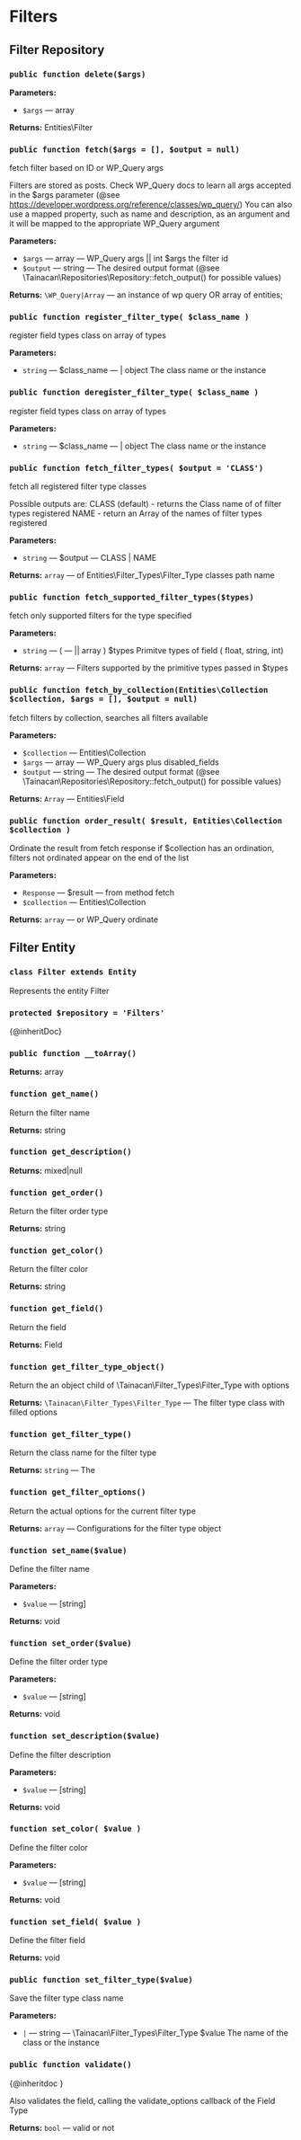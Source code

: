 # Filters

## Filter Repository

<!-- BEGIN DOC-COMMENT H3 src/classes/repositories/class-tainacan-filters.php -->
### `public function delete($args)`


**Parameters:**

* `$args` — array

**Returns:** Entities\Filter

### `public function fetch($args = [], $output = null)`

fetch filter based on ID or WP_Query args 

Filters are stored as posts. Check WP_Query docs to learn all args accepted in the $args parameter (@see https://developer.wordpress.org/reference/classes/wp_query/) You can also use a mapped property, such as name and description, as an argument and it will be mapped to the appropriate WP_Query argument 


**Parameters:**

* `$args` — array — WP_Query args || int $args the filter id
* `$output` — string — The desired output format (@see \Tainacan\Repositories\Repository::fetch_output() for possible values)

**Returns:** `\WP_Query|Array` — an instance of wp query OR array of entities;

### `public function register_filter_type( $class_name )`

register field types class on array of types 


**Parameters:**

* `string` — $class_name — | object The class name or the instance

### `public function deregister_filter_type( $class_name )`

register field types class on array of types 


**Parameters:**

* `string` — $class_name — | object The class name or the instance

### `public function fetch_filter_types( $output = 'CLASS')`

fetch all registered filter type classes 

Possible outputs are: CLASS (default) - returns the Class name of of filter types registered NAME - return an Array of the names of filter types registered 


**Parameters:**

* `string` — $output — CLASS | NAME

**Returns:** `array` — of Entities\Filter_Types\Filter_Type classes path name

### `public function fetch_supported_filter_types($types)`

fetch only supported filters for the type specified 


**Parameters:**

* `string` — ( — || array )  $types Primitve types of field ( float, string, int)

**Returns:** `array` — Filters supported by the primitive types passed in $types

### `public function fetch_by_collection(Entities\Collection $collection, $args = [], $output = null)`

fetch filters by collection, searches all filters available 


**Parameters:**

* `$collection` — Entities\Collection
* `$args` — array — WP_Query args plus disabled_fields
* `$output` — string — The desired output format (@see \Tainacan\Repositories\Repository::fetch_output() for possible values)

**Returns:** `Array` — Entities\Field

### `public function order_result( $result, Entities\Collection $collection )`

Ordinate the result from fetch response if $collection has an ordination, filters not ordinated appear on the end of the list 




**Parameters:**

* `Response` — $result — from method fetch
* `$collection` — Entities\Collection

**Returns:** `array` — or WP_Query ordinate

<!-- END DOC-COMMENT -->

## Filter Entity

<!-- BEGIN DOC-COMMENT H3 src/classes/entities/class-tainacan-filter.php -->
### `class Filter extends Entity`

Represents the entity Filter 


### `protected $repository = 'Filters'`

{@inheritDoc} 
### `public function __toArray()`


**Returns:** array

### `function get_name()`

Return the filter name 


**Returns:** string

### `function get_description()`


**Returns:** mixed|null

### `function get_order()`

Return the filter order type 


**Returns:** string

### `function get_color()`

Return the filter color 


**Returns:** string

### `function get_field()`

Return the field 


**Returns:** Field

### `function get_filter_type_object()`

Return the an object child of \Tainacan\Filter_Types\Filter_Type with options 


**Returns:** `\Tainacan\Filter_Types\Filter_Type` — The filter type class with filled options

### `function get_filter_type()`

Return the class name for the filter type 


**Returns:** `string` — The

### `function get_filter_options()`

Return the actual options for the current filter type 


**Returns:** `array` — Configurations for the filter type object

### `function set_name($value)`

Define the filter name 


**Parameters:**

* `$value` — [string]

**Returns:** void

### `function set_order($value)`

Define the filter order type 


**Parameters:**

* `$value` — [string]

**Returns:** void

### `function set_description($value)`

Define the filter description 


**Parameters:**

* `$value` — [string]

**Returns:** void

### `function set_color( $value )`

Define the filter color 


**Parameters:**

* `$value` — [string]

**Returns:** void

### `function set_field( $value )`

Define the filter field 


**Returns:** void

### `public function set_filter_type($value)`

Save the filter type class name 


**Parameters:**

* `|` — string — \Tainacan\Filter_Types\Filter_Type $value The name of the class or the instance

### `public function validate()`

{@inheritdoc } 

Also validates the field, calling the validate_options callback of the Field Type 


**Returns:** `bool` — valid or not

<!-- END DOC-COMMENT -->